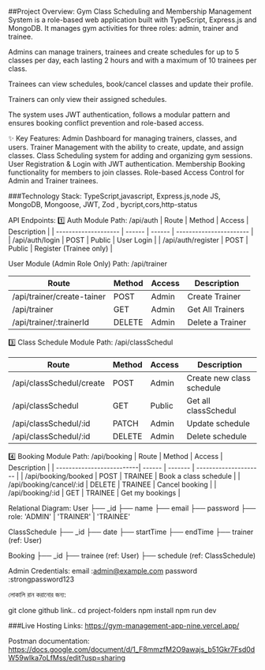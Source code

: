 ##Project Overview:
Gym Class Scheduling and Membership Management System is a role-based web application built with TypeScript, Express.js and MongoDB. It manages gym activities for three roles: admin, trainer and trainee.

Admins can manage trainers, trainees and create schedules for up to 5 classes per day, each lasting 2 hours and with a maximum of 10 trainees per class.

Trainees can view schedules, book/cancel classes and update their profile.

Trainers can only view their assigned schedules.

The system uses JWT authentication, follows a modular pattern and ensures booking conflict prevention and role-based access.

✨ Key Features:
Admin Dashboard for managing trainers, classes, and users.
Trainer Management with the ability to create, update, and assign classes.
Class Scheduling system for adding and organizing gym sessions.
User Registration & Login with JWT authentication.
Membership Booking functionality for members to join classes.
Role-based Access Control for Admin and Trainer trainees.

###Technology Stack:
TypeScript,javascript, Express.js,node JS, MongoDB, Mongoose, JWT, Zod , bycript,cors,http-status

API Endpoints:
1️⃣ Auth Module
Path: /api/auth
| Route | Method | Access | Description |
| -------------------- | ------ | ------ | ----------------------- |
| /api/auth/login | POST | Public | User Login |
| /api/auth/register | POST | Public | Register (Trainee only) |

User Module (Admin Role Only)
Path: /api/trainer

| Route                      | Method | Access | Description      |
| -------------------------- | ------ | ------ | ---------------- |
| /api/trainer/create-tainer | POST   | Admin  | Create Trainer   |
| /api/trainer               | GET    | Admin  | Get All Trainers |
| /api/trainer/:trainerId    | DELETE | Admin  | Delete a Trainer |

3️⃣ Class Schedule Module
Path: /api/classSchedul

| Route                    | Method | Access | Description               |
| ------------------------ | ------ | ------ | ------------------------- |
| /api/classSchedul/create | POST   | Admin  | Create new class schedule |
| /api/classSchedul        | GET    | Public | Get all classSchedul      |
| /api/classSchedul/:id    | PATCH  | Admin  | Update schedule           |
| /api/classSchedul/:id    | DELETE | Admin  | Delete schedule           |

4️⃣ Booking Module
Path: /api/booking
| Route | Method | Access | Description |
| --------------------------| ------ | ------- | --------------------- |
| /api/booking/booked | POST | TRAINEE | Book a class schedule |
| /api/booking/cancel/:id | DELETE | TRAINEE | Cancel booking |
| /api/booking/:id | GET | TRAINEE | Get my bookings |

Relational Diagram:
User
├── \_id
├── name
├── email
├── password
├── role: 'ADMIN' | 'TRAINER' | 'TRAINEE'

ClassSchedule
├── \_id
├── date
├── startTime
├── endTime
├── trainer (ref: User)

Booking
├── \_id
├── trainee (ref: User)
├── schedule (ref: ClassSchedule)

Admin Credentials:
email :admin@example.com
password :strongpassword123

লোকালি রান করানোর জন্য:

git clone github link..
cd project-folders
npm install
npm run dev

###Live Hosting Links: https://gym-management-app-nine.vercel.app/

Postman documentation: https://docs.google.com/document/d/1_F8mmzfM2O9awajs_b51Gkr7Fsd0dW59wIka7oLfMss/edit?usp=sharing

